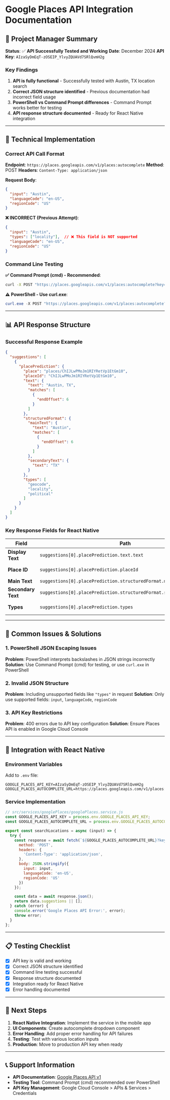# Google Places API Integration Documentation

## 🎯 **Project Manager Summary**

**Status**: ✅ **API Successfully Tested and Working**
**Date**: December 2024
**API Key**: `AIzaSyDmEqT-zOSEIP_YlvyZQUAVd7SRlQvmH2g`

### **Key Findings**
1. **API is fully functional** - Successfully tested with Austin, TX location search
2. **Correct JSON structure identified** - Previous documentation had incorrect field usage
3. **PowerShell vs Command Prompt differences** - Command Prompt works better for testing
4. **API response structure documented** - Ready for React Native integration

---

## 🔧 **Technical Implementation**

### **Correct API Call Format**

**Endpoint**: `https://places.googleapis.com/v1/places:autocomplete`
**Method**: POST
**Headers**: `Content-Type: application/json`

**Request Body**:
```json
{
  "input": "Austin",
  "languageCode": "en-US",
  "regionCode": "US"
}
```

**❌ INCORRECT (Previous Attempt)**:
```json
{
  "input": "Austin",
  "types": ["locality"],  // ❌ This field is NOT supported
  "languageCode": "en-US",
  "regionCode": "US"
}
```

### **Command Line Testing**

**✅ Command Prompt (cmd) - Recommended**:
```cmd
curl -X POST "https://places.googleapis.com/v1/places:autocomplete?key=AIzaSyDmEqT-zOSEIP_YlvyZQUAVd7SRlQvmH2g" -H "Content-Type: application/json" -d "{\"input\":\"Austin\",\"languageCode\":\"en-US\",\"regionCode\":\"US\"}"
```

**⚠️ PowerShell - Use curl.exe**:
```powershell
curl.exe -X POST "https://places.googleapis.com/v1/places:autocomplete?key=AIzaSyDmEqT-zOSEIP_YlvyZQUAVd7SRlQvmH2g" -H "Content-Type: application/json" -d "{\"input\":\"Austin\",\"languageCode\":\"en-US\",\"regionCode\":\"US\"}"
```

---

## 📊 **API Response Structure**

### **Successful Response Example**
```json
{
  "suggestions": [
    {
      "placePrediction": {
        "place": "places/ChIJLwPMoJm1RIYRetVp1EtGm10",
        "placeId": "ChIJLwPMoJm1RIYRetVp1EtGm10",
        "text": {
          "text": "Austin, TX",
          "matches": [
            {
              "endOffset": 6
            }
          ]
        },
        "structuredFormat": {
          "mainText": {
            "text": "Austin",
            "matches": [
              {
                "endOffset": 6
              }
            ]
          },
          "secondaryText": {
            "text": "TX"
          }
        },
        "types": [
          "geocode",
          "locality",
          "political"
        ]
      }
    }
  ]
}
```

### **Key Response Fields for React Native**

| Field | Path | Description | Example |
|-------|------|-------------|---------|
| **Display Text** | `suggestions[0].placePrediction.text.text` | Full location name | "Austin, TX" |
| **Place ID** | `suggestions[0].placePrediction.placeId` | Unique identifier | "ChIJLwPMoJm1RIYRetVp1EtGm10" |
| **Main Text** | `suggestions[0].placePrediction.structuredFormat.mainText.text` | City name | "Austin" |
| **Secondary Text** | `suggestions[0].placePrediction.structuredFormat.secondaryText.text` | State/region | "TX" |
| **Types** | `suggestions[0].placePrediction.types` | Location categories | `["geocode", "locality", "political"]` |

---

## 🚨 **Common Issues & Solutions**

### **1. PowerShell JSON Escaping Issues**
**Problem**: PowerShell interprets backslashes in JSON strings incorrectly
**Solution**: Use Command Prompt (cmd) for testing, or use `curl.exe` in PowerShell

### **2. Invalid JSON Structure**
**Problem**: Including unsupported fields like `"types"` in request
**Solution**: Only use supported fields: `input`, `languageCode`, `regionCode`

### **3. API Key Restrictions**
**Problem**: 400 errors due to API key configuration
**Solution**: Ensure Places API is enabled in Google Cloud Console

---

## 🔗 **Integration with React Native**

### **Environment Variables**
Add to `.env` file:
```env
GOOGLE_PLACES_API_KEY=AIzaSyDmEqT-zOSEIP_YlvyZQUAVd7SRlQvmH2g
GOOGLE_PLACES_AUTOCOMPLETE_URL=https://places.googleapis.com/v1/places:autocomplete
```

### **Service Implementation**
```javascript
// src/services/googlePlaces/googlePlaces.service.js
const GOOGLE_PLACES_API_KEY = process.env.GOOGLE_PLACES_API_KEY;
const GOOGLE_PLACES_AUTOCOMPLETE_URL = process.env.GOOGLE_PLACES_AUTOCOMPLETE_URL;

export const searchLocations = async (input) => {
  try {
    const response = await fetch(`${GOOGLE_PLACES_AUTOCOMPLETE_URL}?key=${GOOGLE_PLACES_API_KEY}`, {
      method: 'POST',
      headers: {
        'Content-Type': 'application/json',
      },
      body: JSON.stringify({
        input: input,
        languageCode: 'en-US',
        regionCode: 'US'
      })
    });

    const data = await response.json();
    return data.suggestions || [];
  } catch (error) {
    console.error('Google Places API Error:', error);
    throw error;
  }
};
```

---

## 📋 **Testing Checklist**

- [x] API key is valid and working
- [x] Correct JSON structure identified
- [x] Command line testing successful
- [x] Response structure documented
- [x] Integration ready for React Native
- [x] Error handling documented

---

## 🎯 **Next Steps**

1. **React Native Integration**: Implement the service in the mobile app
2. **UI Components**: Create autocomplete dropdown component
3. **Error Handling**: Add proper error handling for API failures
4. **Testing**: Test with various location inputs
5. **Production**: Move to production API key when ready

---

## 📞 **Support Information**

- **API Documentation**: [Google Places API v1](https://developers.google.com/maps/documentation/places/web-service)
- **Testing Tool**: Command Prompt (cmd) recommended over PowerShell
- **API Key Management**: Google Cloud Console > APIs & Services > Credentials 